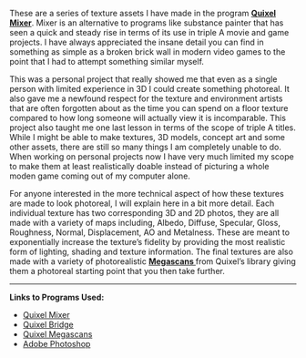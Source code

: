 These are a series of texture assets I have made in the program **[Quixel Mixer](https://quixel.com/mixer)**. Mixer is an alternative to programs like substance painter that has seen a quick and steady rise in terms of its use in triple A movie and game projects. I have always appreciated the insane detail you can find in something as simple as a broken brick wall in modern video games to the point that I had to attempt something similar myself.

This was a personal project that really showed me that even as a single person with limited experience in 3D I could create something photoreal. It also gave me a newfound respect for the texture and environment artists that are often forgotten about as the time you can spend on a floor texture compared to how long someone will actually view it is incomparable. This project also taught me one last lesson in terms of the scope of triple A titles. While I might be able to make textures, 3D models, concept art and some other assets, there are still so many things I am completely unable to do. When working on personal projects now I have very much limited my scope to make them at least realistically doable instead of picturing a whole moden game coming out of my computer alone.

For anyone interested in the more technical aspect of how these textures are made to look photoreal, I will explain here in a bit more detail. Each individual texture has two corresponding 3D and 2D photos, they are all made with a variety of maps including, Albedo, Diffuse, Specular, Gloss, Roughness, Normal, Displacement, AO and Metalness. These are meant to exponentially increase the texture’s fidelity by providing the most realistic form of lighting, shading and texture information. The final textures are also made with a variety of photorealistic **[Megascans ](https://quixel.com/megascans)** from Quixel’s library giving them a photoreal starting point that you then take further.

---

**Links to Programs Used:**

- [Quixel Mixer](https://quixel.com/mixer)
- [Quixel Bridge](https://quixel.com/bridge)
- [Quixel Megascans](https://quixel.com/megascans)
- [Adobe Photoshop](https://www.adobe.com/products/photoshop.html)
